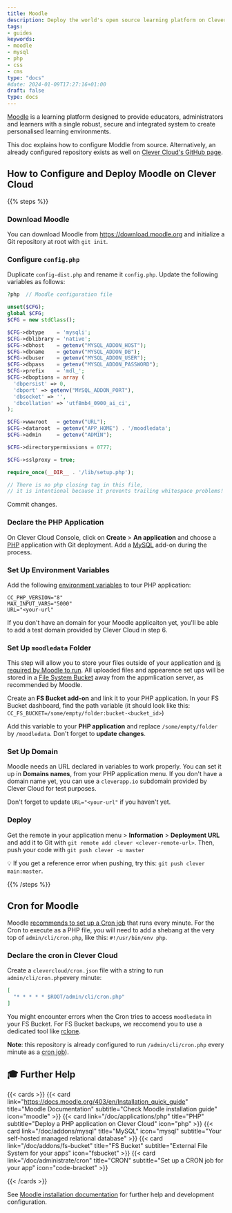 ```yaml
---
title: Moodle
description: Deploy the world's open source learning platform on Clever Cloud
tags:
- guides
keywords:
- moodle 
- mysql
- php
- css
- cms
type: "docs"
#date: 2024-01-09T17:27:16+01:00
draft: false
type: docs
---
```


[Moodle](https://moodle.org) is a learning platform designed to provide
educators, administrators and learners with a single robust, secure and
integrated system to create personalised learning environments.

This doc explains how to configure Moddle from source. Alternatively, an already configured repository exists as well on [Clever Cloud's GitHub page](https://github.com/CleverCloud/moodle).

## How to Configure and Deploy Moodle on Clever Cloud

{{% steps %}}

### Download Moodle

You can download Moodle from <https://download.moodle.org> and initialize a Git repository at root with `git init`.

### Configure `config.php`

Duplicate `config-dist.php` and rename it `config.php`. Update the following variables as follows:

```php {filename="config.php", linenos=table}
?php  // Moodle configuration file

unset($CFG);
global $CFG;
$CFG = new stdClass();

$CFG->dbtype    = 'mysqli';
$CFG->dblibrary = 'native';
$CFG->dbhost    = getenv("MYSQL_ADDON_HOST");
$CFG->dbname    = getenv("MYSQL_ADDON_DB");
$CFG->dbuser    = getenv("MYSQL_ADDON_USER");
$CFG->dbpass    = getenv("MYSQL_ADDON_PASSWORD");
$CFG->prefix    = 'mdl_';
$CFG->dboptions = array (
  'dbpersist' => 0,
  'dbport' => getenv("MYSQL_ADDON_PORT"),
  'dbsocket' => '',
  'dbcollation' => 'utf8mb4_0900_ai_ci',
);

$CFG->wwwroot   = getenv("URL");
$CFG->dataroot  = getenv("APP_HOME") . '/moodledata';
$CFG->admin     = getenv("ADMIN");

$CFG->directorypermissions = 0777;

$CFG->sslproxy = true;

require_once(__DIR__ . '/lib/setup.php');

// There is no php closing tag in this file,
// it is intentional because it prevents trailing whitespace problems!
```

Commit changes.

### Declare the PHP Application

On Clever Cloud Console, click on **Create** > **An application** and choose a [PHP](/doc/applications/php) application with Git deployment. Add a [MySQL](/doc/addons/mysql) add-on during the process.

### Set Up Environment Variables

Add the following [environment variables](/doc/develop/env-variables) to tour PHP application:

```shell
CC_PHP_VERSION="8"
MAX_INPUT_VARS="5000"
URL="<your-url"
```

If you don't have an domain for your Moodle applicaiton yet, you'll be able to add a test domain provided by Clever Cloud in step 6.

### Set Up `moodledata` Folder

This step will allow you to store your files outside of your application and [is required by Moodle to run](https://docs.moodle.org/403/en/Site_backup). All uploaded files and appearence set ups will be stored in a [File System Bucket](/doc/addons/fs-bucket) away from the appmlication server, as recommended by Moodle.

Create an **FS Bucket add-on** and link it to your PHP application. In your FS Bucket dashboard, find the path variable (it should look like this: `CC_FS_BUCKET=/some/empty/folder:bucket-<bucket_id>`)

Add this variable to your **PHP application** and replace `/some/empty/folder` by `/moodledata`. Don't forget to **update changes**.

### Set Up Domain

Moodle needs an URL declared in variables to work properly. You can set it up in **Domains names**, from your PHP application menu. If you don't have a domain name yet, you can use a `cleverapp.io` subdomain provided by Clever Cloud for test purposes.

Don't forget to update `URL="<your-url"` if you haven't yet.

### Deploy

Get the remote in your application menu > **Information** > **Deployment URL** and add it to Git with `git remote add clever <clever-remote-url>`. Then, push your code with `git push clever -u master`

💡 If you get a reference error when pushing, try this: `git push clever main:master`.

{{% /steps %}}

## Cron for Moodle

Moodle [recommends to set up a Cron job](https://docs.moodle.org/403/en/Cron) that runs every minute. For the Cron to execute as a PHP file, you will need to add a shebang at the very top of `admin/cli/cron.php`, like this: `#!/usr/bin/env php`.

### Declare the cron in Clever Cloud

Create a `clevercloud/cron.json` file with a string to run `admin/cli/cron.php`every minute: 

```json {filename="clevercloud/cron.json"}
[
  "* * * * * $ROOT/admin/cli/cron.php"
]
```

You might encounter errors when the Cron tries to access `moodledata` in your FS Bucket. For FS Bucket backups, we reccomend you to use a dedicated tool like [rclone](https://rclone.org).

**Note**: this repository is already configured to run `/admin/cli/cron.php` every minute as a [cron job](https://developers.clever-cloud.com/doc/administrate/cron/)).

## 🎓 Further Help

{{< cards >}}
  {{< card link="https://docs.moodle.org/403/en/Installation_quick_guide" title="Moodle Documentation" subtitle="Check Moodle installation guide" icon="moodle" >}}
  {{< card link="/doc/applications/php" title="PHP" subtitle="Deploy a PHP application on Clever Cloud" icon="php" >}}
  {{< card link="/doc/addons/mysql" title="MySQL" icon="mysql" subtitle="Your self-hosted managed relational database" >}}
  {{< card link="/doc/addons/fs-bucket" title="FS Bucket" subtitle="External File System for your apps" icon="fsbucket" >}}
  {{< card link="/doc/administrate/cron" title="CRON" subtitle="Set up a CRON job for your app" icon="code-bracket" >}}

{{< /cards >}}

See [Moodle installation documentation](https://docs.moodle.org/403/en/Installation_quick_guide) for further help and development configuration.
